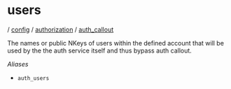 # users

/ [config](reference/server-config/index.md) / [authorization](reference/server-config/config/authorization/index.md) / [auth_callout](reference/server-config/config/authorization/auth_callout/index.md) 

The names or public NKeys of users within the defined account
that will be used by the the auth service itself and thus bypass
auth callout.

*Aliases*
- `auth_users`

